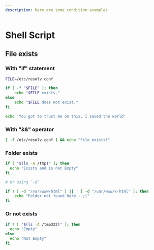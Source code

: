 ```yaml
---
description: here are some condition examples
---
```


# Shell Script

## File exists

### With "if" statement

```bash
FILE=/etc/resolv.conf

if [ -f "$FILE" ]; then
    echo "$FILE exists."
else 
    echo "$FILE does not exist."
fi

echo 'You got to trust me on this, I saved the world'
```

### With "&&" operator

```bash
[ -f /etc/resolv.conf ] && echo "File exists!"
```

### Folder exists

```bash
if [ "$(ls -A /tmp)" ]; then
  echo "Exists and is not Empty"
fi

# Or using `-d`

if ! [ -d "/var/www/html" ] || ! [ -d "/var/www/x-html" ]; then
    echo "Folder not found here - ;("
fi
```

### Or not exists

```bash
if ! [ "$(ls -A /tmp322)" ]; then
  echo "Empty"
else
  echo "Not Empty"
fi
```

